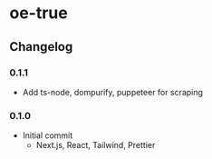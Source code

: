 # oe-true

## Changelog

### 0.1.1

- Add ts-node, dompurify, puppeteer for scraping

### 0.1.0

- Initial commit
  - Next.js, React, Tailwind, Prettier
